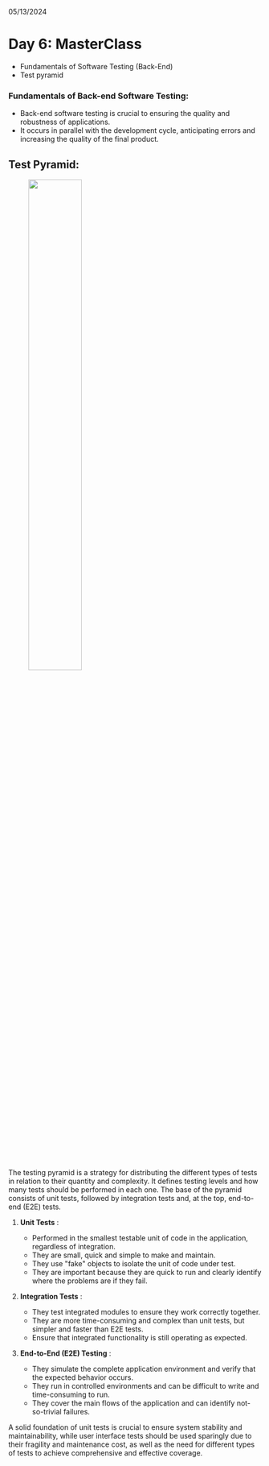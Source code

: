 05/13/2024

# Day 6: MasterClass

- Fundamentals of Software Testing (Back-End)
- Test pyramid

### Fundamentals of Back-end Software Testing:

- Back-end software testing is crucial to ensuring the quality and robustness of applications.
- It occurs in parallel with the development cycle, anticipating errors and increasing the quality of the final product.

## Test Pyramid:

<figure>   <img src="https://1ee1ed924b.cbaul-cdnwnd.com/e5c4fe4592bf06fe7ef86a0e80f403f0/200000021-8d3c58d3c8/700/Test-Pyramid-Eximia-1024x765.png?ph=1ee1ed924b" width="50%"> </figure>

The testing pyramid is a strategy for distributing the different types of tests in relation to their quantity and complexity. It defines testing levels and how many tests should be performed in each one. The base of the pyramid consists of unit tests, followed by integration tests and, at the top, end-to-end (E2E) tests.

1. **Unit Tests** :

    - Performed in the smallest testable unit of code in the application, regardless of integration.
    - They are small, quick and simple to make and maintain.
    - They use "fake" objects to isolate the unit of code under test.
    - They are important because they are quick to run and clearly identify where the problems are if they fail.

2. **Integration Tests** :

    - They test integrated modules to ensure they work correctly together.
    - They are more time-consuming and complex than unit tests, but simpler and faster than E2E tests.
    - Ensure that integrated functionality is still operating as expected.

3. **End-to-End (E2E) Testing** :

    - They simulate the complete application environment and verify that the expected behavior occurs.
    - They run in controlled environments and can be difficult to write and time-consuming to run.
    - They cover the main flows of the application and can identify not-so-trivial failures.

A solid foundation of unit tests is crucial to ensure system stability and maintainability, while user interface tests should be used sparingly due to their fragility and maintenance cost, as well as the need for different types of tests to achieve comprehensive and effective coverage.
